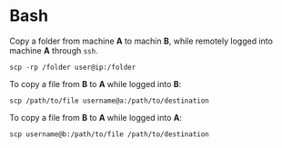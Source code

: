# Bash

Copy a folder from machine **A** to machin **B**, while remotely logged into machine **A** through ``ssh``.
```
scp -rp /folder user@ip:/folder
```
To copy a file from **B** to **A** while logged into **B**:
```
scp /path/to/file username@a:/path/to/destination
```

To copy a file from **B** to **A** while logged into **A**:
```
scp username@b:/path/to/file /path/to/destination
```